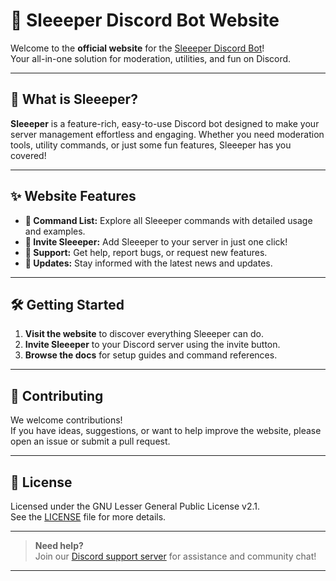 # 🌙 Sleeeper Discord Bot Website

Welcome to the **official website** for the [Sleeeper Discord Bot](https://discord.com/oauth2/authorize?client_id=YOUR_CLIENT_ID)!  
Your all-in-one solution for moderation, utilities, and fun on Discord.

---

## 🚀 What is Sleeeper?

**Sleeeper** is a feature-rich, easy-to-use Discord bot designed to make your server management effortless and engaging. Whether you need moderation tools, utility commands, or just some fun features, Sleeeper has you covered!

---

## ✨ Website Features

- **📖 Command List:** Explore all Sleeeper commands with detailed usage and examples.
- **🔗 Invite Sleeeper:** Add Sleeeper to your server in just one click!
- **💬 Support:** Get help, report bugs, or request new features.
- **📰 Updates:** Stay informed with the latest news and updates.

---

## 🛠️ Getting Started

1. **Visit the website** to discover everything Sleeeper can do.
2. **Invite Sleeeper** to your Discord server using the invite button.
3. **Browse the docs** for setup guides and command references.

---

## 🤝 Contributing

We welcome contributions!  
If you have ideas, suggestions, or want to help improve the website, please open an issue or submit a pull request.

---

## 📜 License

Licensed under the GNU Lesser General Public License v2.1.  
See the [LICENSE](LICENSE) file for more details.

---

> **Need help?**  
> Join our [Discord support server](https://discord.gg/WwApdk4z4H) for assistance and community chat!

---
